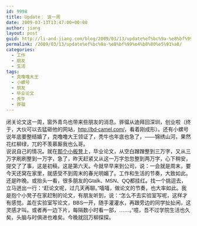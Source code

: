 ```yaml
---
id: 9998
title: Update： 这一周
date: 2009-03-13T13:47:00+00:00
author: jiang
layout: post
guid: http://li-and-jiang.com/blog/2009/03/13/update%ef%bc%9a-%e8%bf%99%e4%b8%80%e5%91%a8/
permalink: /2009/03/13/update%ef%bc%9a-%e8%bf%99%e4%b8%80%e5%91%a8/
categories:
  - 工作
  - 朋友
  - 生活
tags:
  - 克噜噜大王
  - 小螺号
  - 朋友
  - 毕业论文
  - 秃牛
  - 骅骝
---
```

<div>
</div>

<div>
  <span style="font-family: Arial;">闭关论文这一周，窗外青鸟也带来些朋友的消息。骅骝从迪拜回深圳，创业啦（终于，大伙可以去猛砸他的网站，<a href="http://bd-camel.com/">http://bd-camel.com/</a>，看着刚成形）。还有小螺号说年底要整结婚了，克噜噜大王领证了，秃牛也年底也急了，——锦绣山河，果然花红柳绿，兀的不羡慕厮我也么哥。</span>
</div>

<div>
</div>

<div>
  <span style="font-family: Arial;">说说自己的情况。就在<a href="http://panshanghu.spaces.live.com/blog/cns!48FF0CB3CA580A89!2330.entry">那个小板凳</a>上，毕业论文，从空白蹭蹭整到三万字，又从三万字刷刷整到一万字，急了，昨天赶紧又从这一万字忽忽整到两万字，心下稍安，提交了了事，这是初稿，这是第六天。今就早早来到公司，说：一会就是周末，要今天还窝在家里，就感受不到周末的春光明媚了。工作和生活的节奏，大致如此。</span>
</div>

<div>
</div>

<div>
  <span style="font-family: Arial;">还是昨晚。或抬头一看，很多朋友的Gtalk、MSN、QQ都挂红。找一个挑逗去，立马迸出一行：“赶论文呢，过几天再聊。”嘻嘻，做论文的节奏，也大率如此。我是抱个小凳子在家赶制的论文，有朋友听到，说：“怎么不去实验室写呢，这样才有感觉。盖在实验室写论文，BBS一开，随手灌灌水，再跟旁边的同学扯扯闲，这灵感才叫。或者再一边下片，每隔数小时看一部，……。”噫，吾不过学院生活也久矣，头脑与时俱进也难矣。今晚就回万柳探探。</span>
</div>